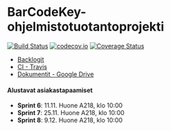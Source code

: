 # BarCodeKey-ohjelmistotuotantoprojekti
[![Build Status](https://travis-ci.org/BarCodeKey/BarCodeKey.svg?branch=master)](https://travis-ci.org/BarCodeKey/BarCodeKey) [![codecov.io](https://codecov.io/github/BarCodeKey/BarCodeKey/coverage.svg?branch=master)](https://codecov.io/github/BarCodeKey/BarCodeKey?branch=master) [![Coverage Status](https://coveralls.io/repos/BarCodeKey/BarCodeKey/badge.png?branch=master)](https://coveralls.io/r/BarCodeKey/BarCodeKey?branch=master)
- [Backlogit](https://docs.google.com/spreadsheet/ccc?key=0AqogwfYeUFLTdENOaFd0QkdEbEN1WHdiUnVRUVg5Nmc&usp=drive_web)
- [CI - Travis](https://travis-ci.org/BarCodeKey/BarCodeKey)
- [Dokumentit - Google Drive](https://drive.google.com/#folders/0B0pNPIMXhU0qVG55MDkwSF9XNWs)

#### Alustavat asiakastapaamiset
- **Sprint 6**: 11.11. Huone A218, klo 10:00
- **Sprint 7**: 25.11. Huone A218, klo 10:00
- **Sprint 8**: 9.12. Huone A218, klo 10:00
